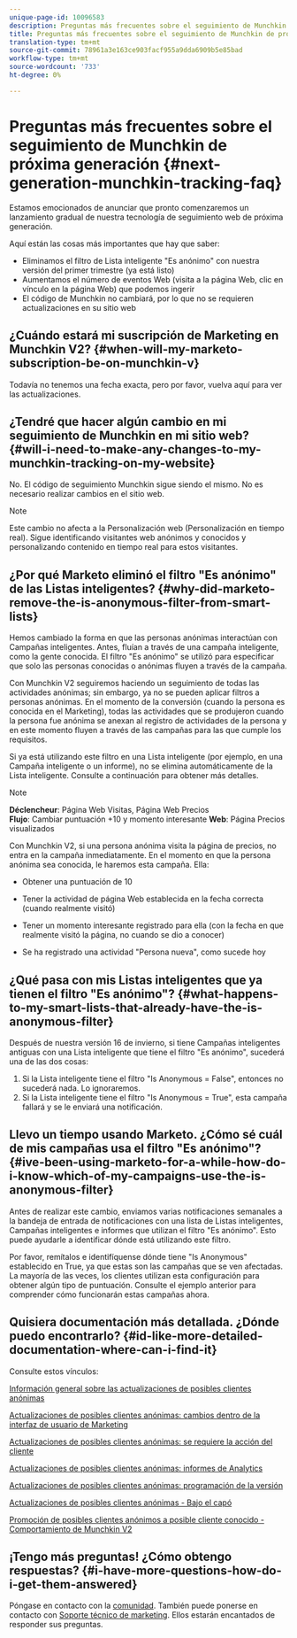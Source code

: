 ```yaml
---
unique-page-id: 10096583
description: Preguntas más frecuentes sobre el seguimiento de Munchkin de próxima generación - Documentos de marketing - Documentación del producto
title: Preguntas más frecuentes sobre el seguimiento de Munchkin de próxima generación
translation-type: tm+mt
source-git-commit: 78961a3e163ce903facf955a9dda6909b5e85bad
workflow-type: tm+mt
source-wordcount: '733'
ht-degree: 0%

---
```



# Preguntas más frecuentes sobre el seguimiento de Munchkin de próxima generación {#next-generation-munchkin-tracking-faq}

Estamos emocionados de anunciar que pronto comenzaremos un lanzamiento gradual de nuestra tecnología de seguimiento web de próxima generación.

Aquí están las cosas más importantes que hay que saber:

* Eliminamos el filtro de Lista inteligente &quot;Es anónimo&quot; con nuestra versión del primer trimestre (ya está listo)
* Aumentamos el número de eventos Web (visita a la página Web, clic en vínculo en la página Web) que podemos ingerir
* El código de Munchkin no cambiará, por lo que no se requieren actualizaciones en su sitio web

## ¿Cuándo estará mi suscripción de Marketing en Munchkin V2? {#when-will-my-marketo-subscription-be-on-munchkin-v}

Todavía no tenemos una fecha exacta, pero por favor, vuelva aquí para ver las actualizaciones.

## ¿Tendré que hacer algún cambio en mi seguimiento de Munchkin en mi sitio web? {#will-i-need-to-make-any-changes-to-my-munchkin-tracking-on-my-website}

No. El código de seguimiento Munchkin sigue siendo el mismo. No es necesario realizar cambios en el sitio web.

>[!NOTE]
>
>Este cambio no afecta a la Personalización web (Personalización en tiempo real). Sigue identificando visitantes web anónimos y conocidos y personalizando contenido en tiempo real para estos visitantes.

## ¿Por qué Marketo eliminó el filtro &quot;Es anónimo&quot; de las Listas inteligentes? {#why-did-marketo-remove-the-is-anonymous-filter-from-smart-lists}

Hemos cambiado la forma en que las personas anónimas interactúan con Campañas inteligentes. Antes, fluían a través de una campaña inteligente, como la gente conocida. El filtro &quot;Es anónimo&quot; se utilizó para especificar que solo las personas conocidas o anónimas fluyen a través de la campaña.

Con Munchkin V2 seguiremos haciendo un seguimiento de todas las actividades anónimas; sin embargo, ya no se pueden aplicar filtros a personas anónimas. En el momento de la conversión (cuando la persona es conocida en el Marketing), todas las actividades que se produjeron cuando la persona fue anónima se anexan al registro de actividades de la persona y en este momento fluyen a través de las campañas para las que cumple los requisitos.

Si ya está utilizando este filtro en una Lista inteligente (por ejemplo, en una Campaña inteligente o un informe), no se elimina automáticamente de la Lista inteligente. Consulte a continuación para obtener más detalles.

>[!NOTE]
>
>**Déclencheur**: Página Web Visitas, Página Web Precios\
>**Flujo**: Cambiar puntuación +10 y momento interesante
>**Web**: Página Precios visualizados
>
>Con Munchkin V2, si una persona anónima visita la página de precios, no entra en la campaña inmediatamente. En el momento en que la persona anónima sea conocida, le haremos esta campaña. Ella:
>
>* Obtener una puntuación de 10
   >
   >
* Tener la actividad de página Web establecida en la fecha correcta (cuando realmente visitó)
   >
   >
* Tener un momento interesante registrado para ella (con la fecha en que realmente visitó la página, no cuando se dio a conocer)
   >
   >
* Se ha registrado una actividad &quot;Persona nueva&quot;, como sucede hoy


## ¿Qué pasa con mis Listas inteligentes que ya tienen el filtro &quot;Es anónimo&quot;? {#what-happens-to-my-smart-lists-that-already-have-the-is-anonymous-filter}

Después de nuestra versión 16 de invierno, si tiene Campañas inteligentes antiguas con una Lista inteligente que tiene el filtro &quot;Es anónimo&quot;, sucederá una de las dos cosas:

1. Si la Lista inteligente tiene el filtro &quot;Is Anonymous = False&quot;, entonces no sucederá nada. Lo ignoraremos.
1. Si la Lista inteligente tiene el filtro &quot;Is Anonymous = True&quot;, esta campaña fallará y se le enviará una notificación.

## Llevo un tiempo usando Marketo. ¿Cómo sé cuál de mis campañas usa el filtro &quot;Es anónimo&quot;? {#ive-been-using-marketo-for-a-while-how-do-i-know-which-of-my-campaigns-use-the-is-anonymous-filter}

Antes de realizar este cambio, enviamos varias notificaciones semanales a la bandeja de entrada de notificaciones con una lista de Listas inteligentes, Campañas inteligentes e informes que utilizan el filtro &quot;Es anónimo&quot;. Esto puede ayudarle a identificar dónde está utilizando este filtro.

Por favor, remítalos e identifíquense dónde tiene &quot;Is Anonymous&quot; establecido en True, ya que estas son las campañas que se ven afectadas. La mayoría de las veces, los clientes utilizan esta configuración para obtener algún tipo de puntuación. Consulte el ejemplo anterior para comprender cómo funcionarán estas campañas ahora.

## Quisiera documentación más detallada. ¿Dónde puedo encontrarlo? {#id-like-more-detailed-documentation-where-can-i-find-it}

Consulte estos vínculos:

[Información general sobre las actualizaciones de posibles clientes anónimas](https://nation.marketo.com/docs/DOC-2937)

[Actualizaciones de posibles clientes anónimas: cambios dentro de la interfaz de usuario de Marketing](https://nation.marketo.com/docs/DOC-2938)

[Actualizaciones de posibles clientes anónimas: se requiere la acción del cliente](https://nation.marketo.com/docs/DOC-2939)

[Actualizaciones de posibles clientes anónimas: informes de Analytics](https://nation.marketo.com/docs/DOC-2940)

[Actualizaciones de posibles clientes anónimas: programación de la versión](https://nation.marketo.com/docs/DOC-2961)

[Actualizaciones de posibles clientes anónimas - Bajo el capó](https://nation.marketo.com/docs/DOC-2962)

[Promoción de posibles clientes anónimos a posible cliente conocido - Comportamiento de Munchkin V2](https://nation.marketo.com/docs/DOC-2963)

## ¡Tengo más preguntas! ¿Cómo obtengo respuestas? {#i-have-more-questions-how-do-i-get-them-answered}

Póngase en contacto con la [comunidad](https://nation.marketo.com/welcome). También puede ponerse en contacto con [Soporte técnico de marketing](https://nation.marketo.com/t5/Support/ct-p/Support). Ellos estarán encantados de responder sus preguntas.
